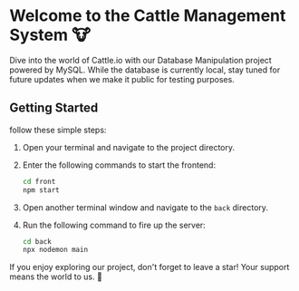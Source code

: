 # Welcome to the Cattle Management System 🐮

Dive into the world of Cattle.io with our Database Manipulation project powered by MySQL. While the database is currently local, stay tuned for future updates when we make it public for testing purposes.

## Getting Started

follow these simple steps:

1. Open your terminal and navigate to the project directory.

2. Enter the following commands to start the frontend:
    ```bash
    cd front
    npm start
    ```

3. Open another terminal window and navigate to the `back` directory.

4. Run the following command to fire up the server:
    ```bash
    cd back
    npx nodemon main
    ```

If you enjoy exploring our project, don't forget to leave a star! Your support means the world to us. 🌟
